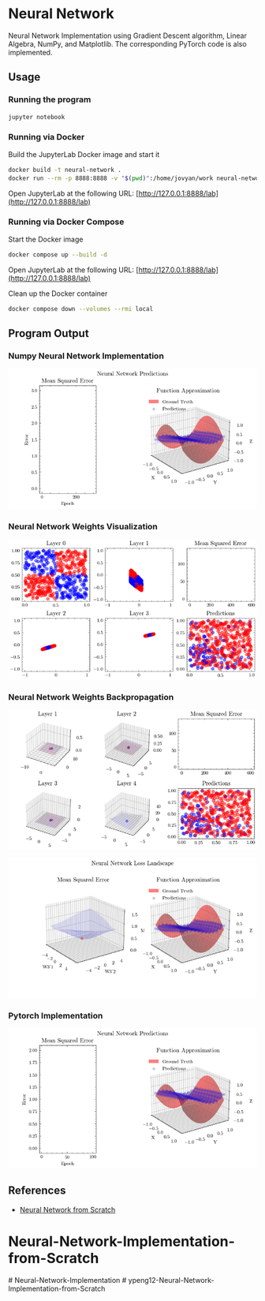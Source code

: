 # Neural Network

Neural Network Implementation using Gradient Descent algorithm, Linear Algebra, NumPy, and Matplotlib. The corresponding PyTorch code is also implemented.

## Usage

### Running the program

```bash
jupyter notebook
```

### Running via Docker

Build the JupyterLab Docker image and start it

```bash
docker build -t neural-network .
docker run --rm -p 8888:8888 -v "$(pwd)":/home/jovyan/work neural-network
```

Open JupyterLab at the following URL: [http://127.0.0.1:8888/lab](http://127.0.0.1:8888/lab)

### Running via Docker Compose

Start the Docker image

```bash
docker compose up --build -d
```

Open JupyterLab at the following URL: [http://127.0.0.1:8888/lab](http://127.0.0.1:8888/lab)

Clean up the Docker container

```bash
docker compose down --volumes --rmi local
```

## Program Output

### Numpy Neural Network Implementation

![Neural Network without ML Library](./neural_network.gif "Neural Network Graphs Numpy")

### Neural Network Weights Visualization

![Neural Network Weights with PyTorch](./neural_network_weights.gif "Neural Network Weights PyTorch")

### Neural Network Weights Backpropagation

![Neural Network Backpropagation with PyTorch](./neural_network_weights_loss_landscape.gif "Neural Network Weights Backpropagation")

![Neural Network Backpropagation with PyTorch 2](./neural_network_loss_landscape.gif "Neural Network Weights Backpropagation")

### Pytorch Implementation

![Neural Network with PyTorch](./neural_network_pytorch.gif "Neural Network Graphs PyTorch")

## References

- [Neural Network from Scratch](https://www.youtube.com/watch?v=pauPCy_s0Ok)
# Neural-Network-Implementation-from-Scratch
#   N e u r a l - N e t w o r k - I m p l e m e n t a t i o n 
 
 #   y p e n g 1 2 - N e u r a l - N e t w o r k - I m p l e m e n t a t i o n - f r o m - S c r a t c h 
 
 